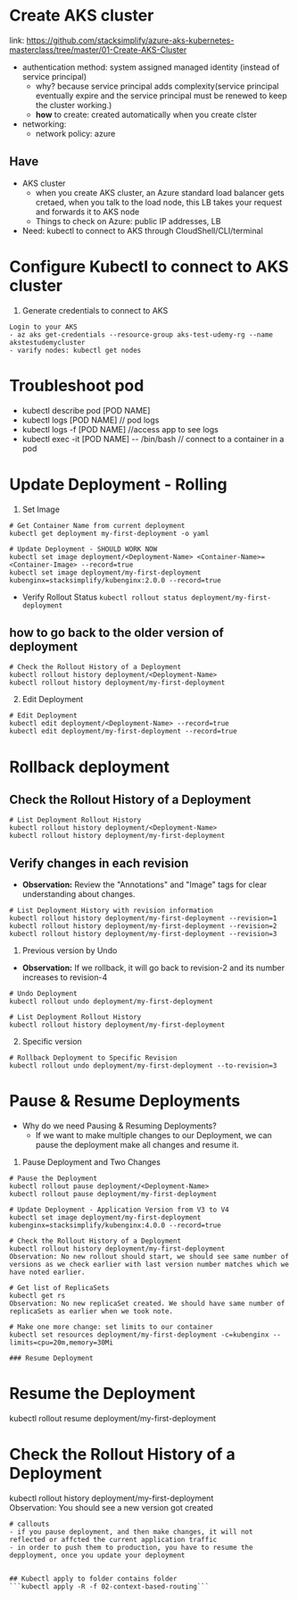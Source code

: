 # Create AKS cluster

link: https://github.com/stacksimplify/azure-aks-kubernetes-masterclass/tree/master/01-Create-AKS-Cluster 

- authentication method: system assigned managed identity (instead of service principal)
    - why? because service principal adds complexity(service principal eventually expire and the service principal must be renewed to keep the cluster working.) 
    - **how** to create: created automatically when you create clster
- networking: 
    - network policy: azure

## Have
- AKS cluster
    - when you create AKS cluster, an Azure standard load balancer gets cretaed, when you talk to the load node, this LB takes your request and forwards it to AKS node
    - Things to check on Azure: public IP addresses, LB
- Need: kubectl to connect to AKS through CloudShell/CLI/terminal

# Configure Kubectl to connect to AKS cluster 
1. Generate credentials to connect to AKS
```
Login to your AKS
- az aks get-credentials --resource-group aks-test-udemy-rg --name akstestudemycluster
- varify nodes: kubectl get nodes
```

# Troubleshoot pod
- kubectl describe pod [POD NAME] 
- kubectl logs [POD NAME] // pod logs
- kubectl logs -f [POD NAME] //access app to see logs
- kubectl exec -it [POD NAME] -- /bin/bash // connect to a container in a pod

# Update Deployment - Rolling
1. Set Image 
```
# Get Container Name from current deployment
kubectl get deployment my-first-deployment -o yaml

# Update Deployment - SHOULD WORK NOW
kubectl set image deployment/<Deployment-Name> <Container-Name>=<Container-Image> --record=true
kubectl set image deployment/my-first-deployment kubenginx=stacksimplify/kubenginx:2.0.0 --record=true
```
- Verify Rollout Status 
``` kubectl rollout status deployment/my-first-deployment ```

## how to go back to the older version of deployment
```
# Check the Rollout History of a Deployment
kubectl rollout history deployment/<Deployment-Name>
kubectl rollout history deployment/my-first-deployment  
```
2. Edit Deployment
```
# Edit Deployment
kubectl edit deployment/<Deployment-Name> --record=true
kubectl edit deployment/my-first-deployment --record=true
```
# Rollback deployment

## Check the Rollout History of a Deployment
```
# List Deployment Rollout History
kubectl rollout history deployment/<Deployment-Name>
kubectl rollout history deployment/my-first-deployment  
```

## Verify changes in each revision
- **Observation:** Review the "Annotations" and "Image" tags for clear understanding about changes.
```
# List Deployment History with revision information
kubectl rollout history deployment/my-first-deployment --revision=1
kubectl rollout history deployment/my-first-deployment --revision=2
kubectl rollout history deployment/my-first-deployment --revision=3
```
1. Previous version by Undo
- **Observation:** If we rollback, it will go back to revision-2 and its number increases to revision-4
```
# Undo Deployment
kubectl rollout undo deployment/my-first-deployment

# List Deployment Rollout History
kubectl rollout history deployment/my-first-deployment  
```
2. Specific version
```
# Rollback Deployment to Specific Revision
kubectl rollout undo deployment/my-first-deployment --to-revision=3
```
# Pause & Resume Deployments
- Why do we need Pausing & Resuming Deployments?
  - If we want to make multiple changes to our Deployment, we can pause the deployment make all changes and resume it. 

1. Pause Deployment and Two Changes
```
# Pause the Deployment
kubectl rollout pause deployment/<Deployment-Name>
kubectl rollout pause deployment/my-first-deployment

# Update Deployment - Application Version from V3 to V4
kubectl set image deployment/my-first-deployment kubenginx=stacksimplify/kubenginx:4.0.0 --record=true

# Check the Rollout History of a Deployment
kubectl rollout history deployment/my-first-deployment  
Observation: No new rollout should start, we should see same number of versions as we check earlier with last version number matches which we have noted earlier.

# Get list of ReplicaSets
kubectl get rs
Observation: No new replicaSet created. We should have same number of replicaSets as earlier when we took note. 

# Make one more change: set limits to our container
kubectl set resources deployment/my-first-deployment -c=kubenginx --limits=cpu=20m,memory=30Mi

### Resume Deployment 
```
# Resume the Deployment
kubectl rollout resume deployment/my-first-deployment

# Check the Rollout History of a Deployment
kubectl rollout history deployment/my-first-deployment  
Observation: You should see a new version got created

```
# callouts 
- if you pause deployment, and then make changes, it will not reflected or affcted the current application traffic
- in order to push them to production, you have to resume the depployment, once you update your deployment


## Kubectl apply to folder contains folder
```kubectl apply -R -f 02-context-based-routing```